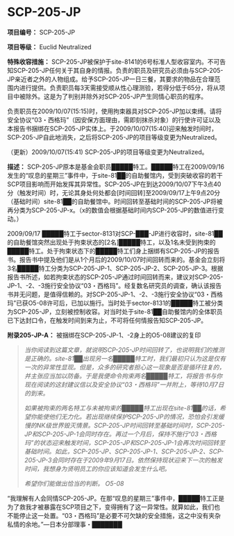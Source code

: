 # SCP-205-JP
**项目编号：**  SCP-205-JP

**项目等级：**  Euclid Neutralized

**特殊收容措施：** SCP-205-JP被保护于site-8141的6号标准人型收容室内。不可告知SCP-205-JP任何关于其自身的情报。负责的职员及研究员必须由与SCP-205-JP亲近者之外的人物组成。给予SCP-205-JP一日三餐，其要求的物品在合理范围内进行提供。负责职员每3天需接受顺从性心理测验，若得分低于65分，将从项目中被除外。这是为了判别并除外对SCP-205-JP产生同情心职员的程序。

负责职员在2009/10/07(15:15)时，使用拘束器具对SCP-205-JP加以束缚。请将安全协议“03・西格玛”（因安保方面理由，需即刻抹杀对象）的行使许可证以及本报告书捆绑在SCP-205-JP实体上。于2009/10/07(15:40)迎来触发时间时，SCP-205-JP自此地消失，之后将SCP-205-JP的项目等级变更为Neutralized。

（更新）2009/10/07(15:41) SCP-205-JP的项目等级变更为Neutralized。

**描述：** SCP-205-JP原本是基金会职员█████特工。█████特工在2009/09/16发生的“叹息的星期三”事件中，于site-81██的自助餐馆内，受到突破收容的若干SCP项目影响而开始发挥其异常性。SCP-205-JP在到达2009/10/07下午3点40分（触发时间）时，无论其身处何处都会[时间回转]至2009/09/17上午9点20分（基础时间）site-81██的自助餐馆中。时间回转至基础时间的SCP-205-JP将被再分类为SCP-205-JP-x。（x的数值会根据基础时间内SCP-205-JP的数值进行变动。）

2009/09/17 █████特工于sector-8131对SCP-███-JP进行收容时，site-81██的自助餐馆突然出现处于拘束状态的[2名]█████特工，以及1名未受到拘束的█████特工。处于拘束状态下的█████特工们身上捆绑有SCP-205-JP的报告书。报告书中提及他们是从1个月后的2009/10/07时间回转而来的。基金会立刻将3名█████特工分类为SCP-205-JP-1、SCP-205-JP-2、SCP-205-JP-3。根据报告书所述，如若拘束状态的SCP-205-JP通过时间回转而来，建议对SCP-205-JP-1、-2、-3施行安全协议“03・西格玛”。经复数名研究员的调查，确认该报告书并无问题，是值得信赖的。对SCP-205-JP-1、-2、-3施行安全协议“03・西格玛”已获O5-08许可后，已加以施行。当时处于sector-8131的█████特工被分类为SCP-205-JP，立刻被控制收容。对当时处于site-81██自助餐馆内的全体职员已下达封口令，在触发时间到来为止，不可将任何情报告知SCP-205-JP。

**附录205-JP-A：** 被捆绑在SCP-205-JP-1、-2身上的O5-08建议的复印


> *当你阅读到这篇文章，就说明SCP-205-JP时间回转了，也说明我们的推测是正确的。site-81██出现另一名█████特工时，我们最初只认为这是仅有一次的异常性显现。但是，众多的研究者担心这一现象是否是循环往复的，并主张应当加以防备。于是我便命令拘束两名█████特工，将报告书与你现在阅读的这封建议信以及安全协议“03・西格玛”一并附上，等待10月7日的到来。* 
> 
> *如果被拘束的两名特工与未被拘束的█████特工出现在site-81██的话，希望你能使他们无力化。若出现继续保护SCP-205-JP的情况，恐怕会引发缓慢的NK级世界毁灭情景。SCP-205-JP时间回转至基础时间时，SCP-205-JP和SCP-205-JP-1会同时存在。再过一个月后，保持不施行“03・西格玛”的状态迎来触发时间，SCP-205-JP和SCP-205-JP-1会再次时间回转至基础时间。如此，SCP-205-JP、SCP-205-JP-1、SCP-205-JP-2、SCP-205-JP-3会同时存在于2009年9月17日。依然保持现状迎来下一次的触发时间，我想身为贤明员工的你应该知道会发生什么吧。* 
> 
> *希望你们能做出恰当的判断。* 
*O5-08* 
> 

“我理解有人会同情SCP-205-JP。在那“叹息的星期三”事件中，█████特工正是为了救我才被暴露在SCP项目之下，变得拥有了这一异常性。就算如此，我们也不能停止这一处置。“03・西格玛”是必要不可欠缺的安全措施，这之中没有夹杂私情的余地。”—日本分部理事・███████

